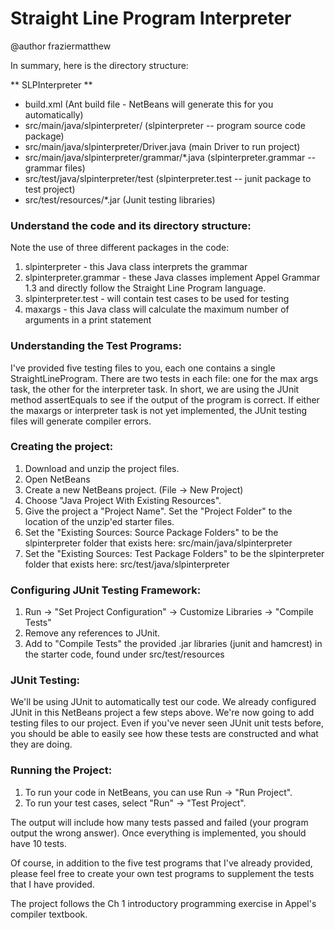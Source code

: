 # Straight Line Program Interpreter
@author fraziermatthew

In summary, here is the directory structure:

** SLPInterpreter **
  - build.xml                                     (Ant build file - NetBeans will generate this for you automatically)
  - src/main/java/slpinterpreter/                 (slpinterpreter -- program source code package)  
  - src/main/java/slpinterpreter/Driver.java      (main Driver to run project)  
  - src/main/java/slpinterpreter/grammar/*.java   (slpinterpreter.grammar -- grammar files)  
  - src/test/java/slpinterpreter/test             (slpinterpreter.test -- junit package to test project) 
  - src/test/resources/*.jar                      (Junit testing libraries)    
  
### Understand the code and its directory structure:
Note the use of three different packages in the code:
1. slpinterpreter - this Java class interprets the grammar
2. slpinterpreter.grammar - these Java classes implement Appel Grammar 1.3 and directly follow the Straight Line Program language.
3. slpinterpreter.test - will contain test cases to be used for testing 
4. maxargs - this Java class will calculate the maximum number of arguments in a print statement

### Understanding the Test Programs:
I've provided five testing files to you, each one contains a single StraightLineProgram. There are two tests in each file: one for the max args task, the other for the interpreter task. In short, we are using the JUnit method assertEquals to see if the output of the program is correct. If either the maxargs or interpreter task is not yet implemented, the JUnit testing files will generate compiler errors.

### Creating the project:
1. Download and unzip the project files.
2. Open NetBeans
3. Create a new NetBeans project. (File -> New Project)
4. Choose "Java Project With Existing Resources".
5. Give the project a "Project Name". Set the "Project Folder" to the location of the unzip'ed starter files.
6. Set the "Existing Sources: Source Package Folders" to be the slpinterpreter folder that exists here: src/main/java/slpinterpreter
7. Set the "Existing Sources: Test Package Folders" to be the slpinterpreter folder that exists here: src/test/java/slpinterpreter

### Configuring JUnit Testing Framework:
1. Run -> "Set Project Configuration" -> Customize Libraries -> "Compile Tests"
2. Remove any references to JUnit.
3. Add to "Compile Tests" the provided .jar libraries (junit and hamcrest) in the starter code, found under src/test/resources

### JUnit Testing:
We'll be using JUnit to automatically test our code. We already configured JUnit in this NetBeans project a few steps above. We're now going to add testing files to our project. Even if you've never seen JUnit unit tests before, you should be able to easily see how these tests are constructed and what they are doing. 

### Running the Project: 
1. To run your code in NetBeans, you can use Run -> "Run Project".
1. To run your test cases, select "Run" -> "Test Project". 

The output will include how many tests passed and failed (your program output the wrong answer). Once everything is implemented, you should have 10 tests. 

Of course, in addition to the five test programs that I've already provided, please feel free to create your own test programs to supplement the tests that I have provided.

The project follows the Ch 1 introductory programming exercise in Appel's compiler textbook.
